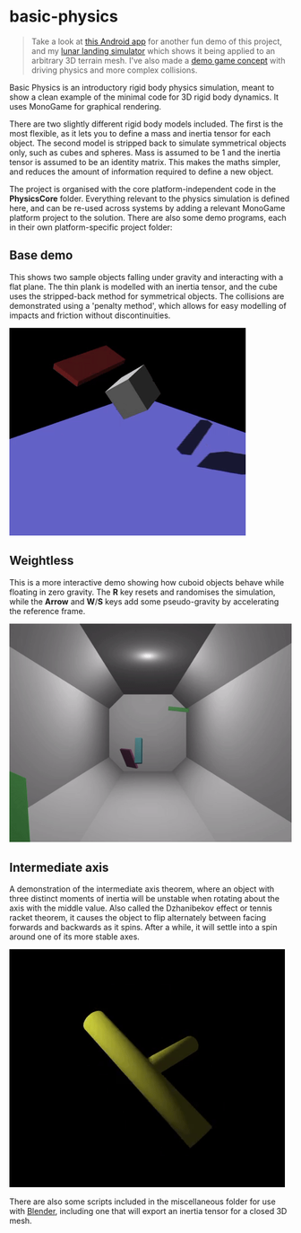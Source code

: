 # basic-physics
> Take a look at [this Android app](https://play.google.com/store/apps/details?id=kristianseng.swingball) for another fun demo of this project, and my [lunar landing simulator](https://play.google.com/store/apps/details?id=kristianseng.perilune) which shows it being applied to an arbitrary 3D terrain mesh. I've also made a [demo game concept](https://github.com/george7378/bazookoids) with driving physics and more complex collisions.

Basic Physics is an introductory rigid body physics simulation, meant to show a clean example of the minimal code for 3D rigid body dynamics. It uses MonoGame for graphical rendering.

There are two slightly different rigid body models included. The first is the most flexible, as it lets you to define a mass and inertia tensor for each object. The second model is stripped back to simulate symmetrical objects only, such as cubes and spheres. Mass is assumed to be 1 and the inertia tensor is assumed to be an identity matrix. This makes the maths simpler, and reduces the amount of information required to define a new object.

The project is organised with the core platform-independent code in the **PhysicsCore** folder. Everything relevant to the physics simulation is defined here, and can be re-used across systems by adding a relevant MonoGame platform project to the solution. There are also some demo programs, each in their own platform-specific project folder:

## Base demo

This shows two sample objects falling under gravity and interacting with a flat plane. The thin plank is modelled with an inertia tensor, and the cube uses the stripped-back method for symmetrical objects. The collisions are demonstrated using a 'penalty method', which allows for easy modelling of impacts and friction without discontinuities.

![Base demo](https://github.com/george7378/basic-physics/blob/master/_img/1.gif)

## Weightless

This is a more interactive demo showing how cuboid objects behave while floating in zero gravity. The **R** key resets and randomises the simulation, while the **Arrow** and **W**/**S** keys add some pseudo-gravity by accelerating the reference frame.

![Weightless](https://github.com/george7378/basic-physics/blob/master/_img/2.gif)

## Intermediate axis

A demonstration of the intermediate axis theorem, where an object with three distinct moments of inertia will be unstable when rotating about the axis with the middle value. Also called the Dzhanibekov effect or tennis racket theorem, it causes the object to flip alternately between facing forwards and backwards as it spins. After a while, it will settle into a spin around one of its more stable axes.

![Intermediate axis](https://github.com/george7378/basic-physics/blob/master/_img/3.gif)

There are also some scripts included in the miscellaneous folder for use with [Blender](https://www.blender.org/), including one that will export an inertia tensor for a closed 3D mesh.